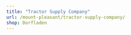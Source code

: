 ```yaml
---
title: "Tractor Supply Company"
url: /mount-pleasant/tractor-supply-company/
shop: Dorfladen
---
```

